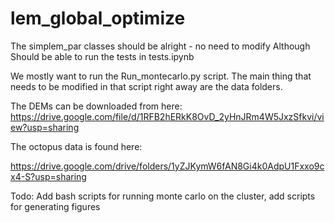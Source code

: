 # lem_global_optimize
The simplem_par classes should be alright - no need to modify
Although Should be able to run the tests in tests.ipynb

We mostly want to run the Run_montecarlo.py script.  The main thing that needs to be modified in that script right away are the data folders. 

The DEMs can 
be downloaded from here: https://drive.google.com/file/d/1RFB2hERkK8OvD_2yHnJRm4W5JxzSfkvi/view?usp=sharing

The octopus data is found here:

https://drive.google.com/drive/folders/1yZJKymW6fAN8Gi4k0AdpU1Fxxo9cx4-S?usp=sharing

Todo: Add bash scripts for running monte carlo on the cluster, add scripts for generating figures
